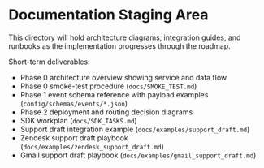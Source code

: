 # Documentation Staging Area

This directory will hold architecture diagrams, integration guides, and runbooks as the implementation progresses through the roadmap.

Short-term deliverables:
- Phase 0 architecture overview showing service and data flow
- Phase 0 smoke-test procedure (`docs/SMOKE_TEST.md`)
- Phase 1 event schema reference with payload examples (`config/schemas/events/*.json`)
- Phase 2 deployment and routing decision diagrams
- SDK workplan (`docs/SDK_TASKS.md`)
- Support draft integration example (`docs/examples/support_draft.md`)
- Zendesk support draft playbook (`docs/examples/zendesk_support_draft.md`)
- Gmail support draft playbook (`docs/examples/gmail_support_draft.md`)
